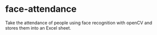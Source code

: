 # face-attendance
Take the attendance of people using face recognition with openCV and stores them into an Excel sheet.
